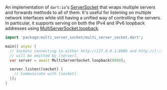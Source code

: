 An implementation of `dart:io`'s [ServerSocket][] that wraps multiple servers
and forwards methods to all of them. It's useful for listening on multiple
network interfaces while still having a unified way of controlling the servers.
In particular, it supports serving on both the IPv4 and IPv6 loopback addresses
using [MultiServerSocket.loopback][].

```dart
import 'package:multi_server_socket/multi_server_socket.dart';

main() async {
  // Sockets connecting to either http://127.0.0.1:8080 and http://[::1]:8080
  // will be emitted by [server].
  var server = await MultiServerSocket.loopback(8080);

  server.listen((socket) {
    // Communicate with [socket].
  });
}
```

[ServerSocket]: https://api.dart.dev/stable/dart-io/ServerSocket-class.html

[MultiServerSocket.loopback]: https://pub.dev/documentation/multi_server_socket/latest/multi_server_socket/MultiServerSocket-class.html
